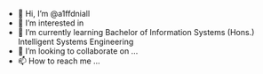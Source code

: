 - 👋 Hi, I’m @a1ffdniall
- 👀 I’m interested in 
- 🌱 I’m currently learning Bachelor of Information Systems (Hons.) Intelligent Systems Engineering
- 💞️ I’m looking to collaborate on ...
- 📫 How to reach me ...

<!---
a1ffdniall/a1ffdniall is a ✨ special ✨ repository because its `README.md` (this file) appears on your GitHub profile.
You can click the Preview link to take a look at your changes.
--->
